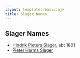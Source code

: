 ```yaml
---
layout: templates/basic.njk
title: Slager Names
---
```

## Slager Names
- [Hindrik Pieters Slager](/people/5/59390240), abt 1801
- [Pieter Harms Slager](/people/2/21685798)